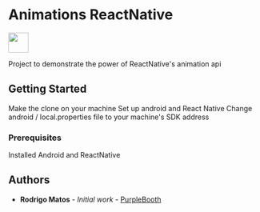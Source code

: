 # Animations ReactNative

<img src="animation.gif" width="40" height="40" />
<!-- ![](animation.gif) -->

Project to demonstrate the power of ReactNative's animation api

## Getting Started

Make the clone on your machine
Set up android and React Native
Change android / local.properties file to your machine's SDK address

### Prerequisites

Installed Android and ReactNative

## Authors

- **Rodrigo Matos** - _Initial work_ - [PurpleBooth](https://github.com/rodrigomatosc)
